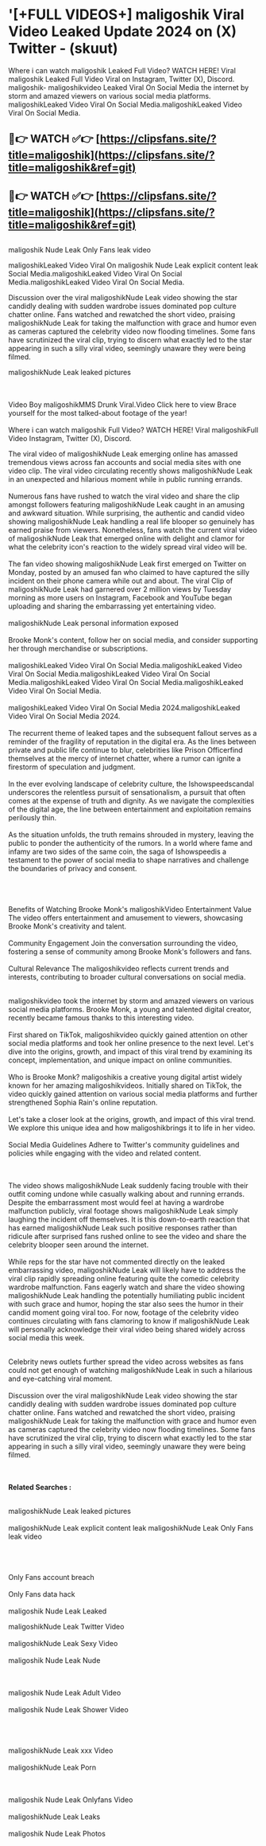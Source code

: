 #  '[+FULL VIDEOS+] maligoshik Viral Video Leaked Update 2024 on (X) Twitter - (skuut)

Where i can watch maligoshik Leaked Full Video? WATCH HERE! Viral maligoshik Leaked Full Video Viral on Instagram, Twitter (X), Discord.
maligoshik- maligoshikvideo Leaked Viral On Social Media the internet by storm and amazed viewers on various social media platforms.
maligoshikLeaked Video Viral On Social Media.maligoshikLeaked Video Viral On Social Media.




## 🔴👉 WATCH ✅👉 [https://clipsfans.site/?title=maligoshik](https://clipsfans.site/?title=maligoshik&ref=git)


## 🔴👉 WATCH ✅👉 [https://clipsfans.site/?title=maligoshik](https://clipsfans.site/?title=maligoshik&ref=git)
##


maligoshik Nude Leak Only Fans leak video 


maligoshikLeaked Video Viral On  maligoshik Nude Leak explicit content leak Social Media.maligoshikLeaked Video Viral On Social Media.maligoshikLeaked Video Viral On Social Media.



Discussion over the viral maligoshikNude Leak video showing the star candidly dealing with sudden wardrobe issues dominated pop culture chatter online. Fans watched and rewatched the short video, praising maligoshikNude Leak for taking the malfunction with grace and humor even as cameras captured the celebrity video now flooding timelines. Some fans have scrutinized the viral clip, trying to discern what exactly led to the star appearing in such a silly viral video, seemingly unaware they were being filmed.


maligoshikNude Leak leaked pictures


  <br>

  <br>
Video Boy maligoshikMMS Drunk Viral.Video Click here to view Brace yourself for the most talked-about footage of the year!
<br><br>
Where i can watch maligoshik Full Video? WATCH HERE! Viral maligoshikFull Video Instagram, Twitter (X), Discord.

The viral video of maligoshikNude Leak emerging online has amassed tremendous views across fan accounts and social media sites with one video clip. The viral video circulating recently shows maligoshikNude Leak in an unexpected and hilarious moment while in public running errands.
<br><br>
Numerous fans have rushed to watch the viral video and share the clip amongst followers featuring maligoshikNude Leak caught in an amusing and awkward situation. While surprising, the authentic and candid video showing maligoshikNude Leak handling a real life blooper so genuinely has earned praise from viewers. Nonetheless, fans watch the current viral video of maligoshikNude Leak that emerged online with delight and clamor for what the celebrity icon's reaction to the widely spread viral video will be.
<br><br>
The fan video showing maligoshikNude Leak first emerged on Twitter on Monday, posted by an amused fan who claimed to have captured the silly incident on their phone camera while out and about. The viral Clip of maligoshikNude Leak had garnered over 2 million views by Tuesday morning as more users on Instagram, Facebook and YouTube began uploading and sharing the embarrassing yet entertaining video.
<br><br>
maligoshikNude Leak personal information exposed
<br><br>
Brooke Monk's content, follow her on social media, and consider supporting her through merchandise or subscriptions.
<br><br>
maligoshikLeaked Video Viral On Social Media.maligoshikLeaked Video Viral On Social Media.maligoshikLeaked Video Viral On Social Media.maligoshikLeaked Video Viral On Social Media.maligoshikLeaked Video Viral On Social Media.
<br><br>
maligoshikLeaked Video Viral On Social Media 2024.maligoshikLeaked Video Viral On Social Media 2024.
<br><br>
The recurrent theme of leaked tapes and the subsequent fallout serves as a reminder of the fragility of reputation in the digital era. As the lines between private and public life continue to blur, celebrities like Prison Officerfind themselves at the mercy of internet chatter, where a rumor can ignite a firestorm of speculation and judgment.
<br><br>
In the ever evolving landscape of celebrity culture, the Ishowspeedscandal underscores the relentless pursuit of sensationalism, a pursuit that often comes at the expense of truth and dignity. As we navigate the complexities of the digital age, the line between entertainment and exploitation remains perilously thin.
<br><br>
As the situation unfolds, the truth remains shrouded in mystery, leaving the public to ponder the authenticity of the rumors. In a world where fame and infamy are two sides of the same coin, the saga of Ishowspeedis a testament to the power of social media to shape narratives and challenge the boundaries of privacy and consent.
<br><br>

<br><br>
Benefits of Watching Brooke Monk's maligoshikVideo Entertainment Value The video offers entertainment and amusement to viewers, showcasing Brooke Monk's creativity and talent.
<br><br>
Community Engagement Join the conversation surrounding the video, fostering a sense of community among Brooke Monk's followers and fans.
<br><br>
Cultural Relevance The maligoshikvideo reflects current trends and interests, contributing to broader cultural conversations on social media.
<br><br>


maligoshikvideo took the internet by storm and amazed viewers on various social media platforms. Brooke Monk, a young and talented digital creator, recently became famous thanks to this interesting video.
<br><br>
First shared on TikTok, maligoshikvideo quickly gained attention on other social media platforms and took her online presence to the next level. Let's dive into the origins, growth, and impact of this viral trend by examining its concept, implementation, and unique impact on online communities.
<br><br>
Who is Brooke Monk? maligoshikis a creative young digital artist widely known for her amazing maligoshikvideos. Initially shared on TikTok, the video quickly gained attention on various social media platforms and further strengthened Sophia Rain's online reputation.
<br><br>
Let's take a closer look at the origins, growth, and impact of this viral trend. We explore this unique idea and how maligoshikbrings it to life in her video.
<br><br>
Social Media Guidelines Adhere to Twitter's community guidelines and policies while engaging with the video and related content.


<br><br>
The video shows maligoshikNude Leak suddenly facing trouble with their outfit coming undone while casually walking about and running errands. Despite the embarrassment most would feel at having a wardrobe malfunction publicly, viral footage shows maligoshikNude Leak simply laughing the incident off themselves. It is this down-to-earth reaction that has earned maligoshikNude Leak such positive responses rather than ridicule after surprised fans rushed online to see the video and share the celebrity blooper seen around the internet.
<br><br>
While reps for the star have not commented directly on the leaked embarrassing video, maligoshikNude Leak will likely have to address the viral clip rapidly spreading online featuring quite the comedic celebrity wardrobe malfunction. Fans eagerly watch and share the video showing maligoshikNude Leak handling the potentially humiliating public incident with such grace and humor, hoping the star also sees the humor in their candid moment going viral too. For now, footage of the celebrity video continues circulating with fans clamoring to know if maligoshikNude Leak will personally acknowledge their viral video being shared widely across social media this week.
<br><br>

Celebrity news outlets further spread the video across websites as fans could not get enough of watching maligoshikNude Leak in such a hilarious and eye-catching viral moment.
<br><br>
Discussion over the viral maligoshikNude Leak video showing the star candidly dealing with sudden wardrobe issues dominated pop culture chatter online. Fans watched and rewatched the short video, praising maligoshikNude Leak for taking the malfunction with grace and humor even as cameras captured the celebrity video now flooding timelines. Some fans have scrutinized the viral clip, trying to discern what exactly led to the star appearing in such a silly viral video, seemingly unaware they were being filmed.


<br><br>
<strong>Related Searches :</strong>
<br><br>

maligoshikNude Leak leaked pictures
<br><br>
maligoshikNude Leak explicit content leak
maligoshikNude Leak Only Fans leak video
<br><br>

<br><br>
Only Fans account breach
<br><br>
Only Fans data hack
<br><br>
maligoshik Nude Leak Leaked

maligoshikNude Leak Twitter Video
<br><br>
maligoshikNude Leak Sexy Video
<br><br>
maligoshik Nude Leak Nude

<br><br>
maligoshik Nude Leak Adult Video
<br><br>
maligoshik Nude Leak Shower Video
<br><br>

<br><br>
maligoshikNude Leak xxx Video
<br><br>
maligoshikNude Leak Porn

<br><br>
maligoshik Nude Leak Onlyfans Video
<br><br>
maligoshikNude Leak Leaks
<br><br>
maligoshik Nude Leak Photos